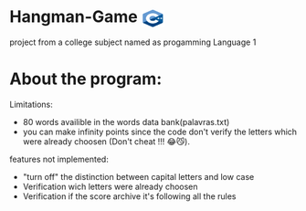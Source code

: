 # Hangman-Game <img align="center" alt="Jadsn-Cpp" height="30" width="40" src="https://raw.githubusercontent.com/devicons/devicon/master/icons/cplusplus/cplusplus-original.svg">

project from a college subject named as progamming Language 1 

# About the program:

Limitations: 
- 80 words availible in the words data bank(palavras.txt)
- you can make infinity points since the code don't verify the letters which were already choosen (Don't cheat !!! 😂😼).

features not implemented: 

- "turn off" the distinction between capital letters and low case
- Verification wich letters were already choosen
- Verification if the score archive it's following all the rules 
